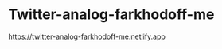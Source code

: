 <h1>Twitter-analog-farkhodoff-me</h1>
<a href="https://twitter-analog-farkhodoff-me.netlify.app">https://twitter-analog-farkhodoff-me.netlify.app</a>
